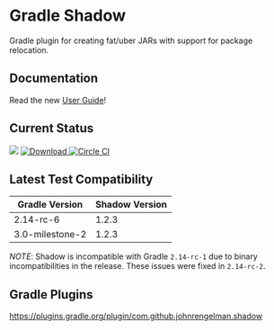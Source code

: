 # Gradle Shadow

Gradle plugin for creating fat/uber JARs with support for package relocation.

## Documentation

Read the new [User Guide](http://imperceptiblethoughts.com/shadow)!

## Current Status

<a href='https://bintray.com/johnrengelman/gradle-plugins/gradle-shadow-plugin/view?source=watch' alt='Get automatic notifications about new "gradle-shadow-plugin" versions'><img src='https://www.bintray.com/docs/images/bintray_badge_color.png'></a>
[ ![Download](https://api.bintray.com/packages/johnrengelman/gradle-plugins/gradle-shadow-plugin/images/download.png) ](https://bintray.com/johnrengelman/gradle-plugins/gradle-shadow-plugin/_latestVersion)
[![Circle CI](https://circleci.com/gh/johnrengelman/shadow.png?style=badge)](https://circleci.com/gh/johnrengelman/shadow)

## Latest Test Compatibility

| Gradle Version | Shadow Version |
|----------------|----------------|
| 2.14-rc-6      | 1.2.3          |
| 3.0-milestone-2| 1.2.3          |

*NOTE*: Shadow is incompatible with Gradle `2.14-rc-1` due to binary incompatibilities in the release.
These issues were fixed in `2.14-rc-2`.

## Gradle Plugins

https://plugins.gradle.org/plugin/com.github.johnrengelman.shadow

